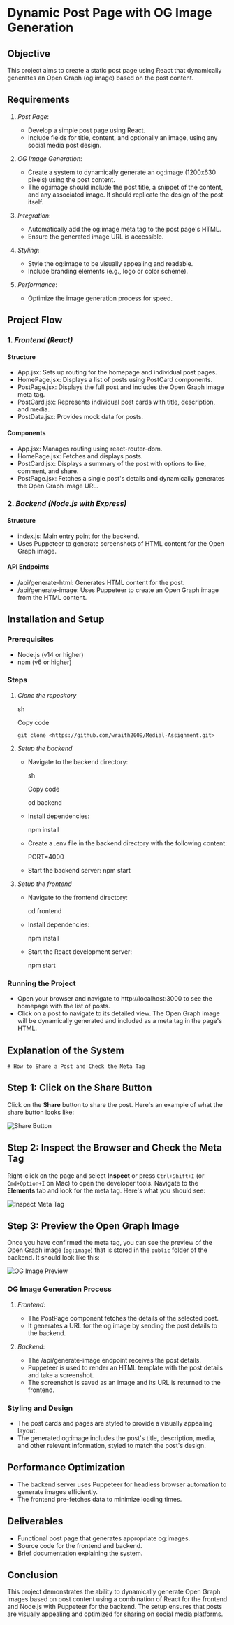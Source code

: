 # Dynamic Post Page with OG Image Generation

## Objective

This project aims to create a static post page using React that dynamically generates an Open Graph (og:image) based on the post content.

## Requirements

1.  *Post Page*:
    
    -   Develop a simple post page using React.
    -   Include fields for title, content, and optionally an image, using any social media post design.
2.  *OG Image Generation*:
    
    -   Create a system to dynamically generate an og:image (1200x630 pixels) using the post content.
    -   The og:image should include the post title, a snippet of the content, and any associated image. It should replicate the design of the post itself.
3.  *Integration*:
    
    -   Automatically add the og:image meta tag to the post page's HTML.
    -   Ensure the generated image URL is accessible.
4.  *Styling*:
    
    -   Style the og:image to be visually appealing and readable.
    -   Include branding elements (e.g., logo or color scheme).
5.  *Performance*:
    
    -   Optimize the image generation process for speed.

## Project Flow

### 1. *Frontend (React)*

#### Structure

-   App.jsx: Sets up routing for the homepage and individual post pages.
-   HomePage.jsx: Displays a list of posts using PostCard components.
-   PostPage.jsx: Displays the full post and includes the Open Graph image meta tag.
-   PostCard.jsx: Represents individual post cards with title, description, and media.
-   PostData.jsx: Provides mock data for posts.

#### Components

-   App.jsx: Manages routing using react-router-dom.
-   HomePage.jsx: Fetches and displays posts.
-   PostCard.jsx: Displays a summary of the post with options to like, comment, and share.
-   PostPage.jsx: Fetches a single post's details and dynamically generates the Open Graph image URL.

### 2. *Backend (Node.js with Express)*

#### Structure

-   index.js: Main entry point for the backend.
-   Uses Puppeteer to generate screenshots of HTML content for the Open Graph image.

#### API Endpoints

-   /api/generate-html: Generates HTML content for the post.
-   /api/generate-image: Uses Puppeteer to create an Open Graph image from the HTML content.

## Installation and Setup

### Prerequisites

-   Node.js (v14 or higher)
-   npm (v6 or higher)

### Steps

1.  *Clone the repository*
    
    sh
    
    Copy code
    
    `git clone <https://github.com/wraith2009/Medial-Assignment.git>
    ` 
    
2.  *Setup the backend*
    
    -   Navigate to the backend directory:
        
        sh
        
        Copy code
        
        cd backend 
        
    -   Install dependencies:
        
        npm install 
        
    -   Create a .env file in the backend directory with the following content:
        
        PORT=4000 
        
    -   Start the backend server:
        npm start 
        
3.  *Setup the frontend*
    
    -   Navigate to the frontend directory:
        
        
        cd frontend 
        
    -   Install dependencies:
        
        
        npm install 
        
    -   Start the React development server:
        
        
        npm start 
        

### Running the Project

-   Open your browser and navigate to http://localhost:3000 to see the homepage with the list of posts.
-   Click on a post to navigate to its detailed view. The Open Graph image will be dynamically generated and included as a meta tag in the page's HTML.

## Explanation of the System
    # How to Share a Post and Check the Meta Tag

## Step 1: Click on the Share Button

Click on the **Share** button to share the post. Here's an example of what the share button looks like:

![Share Button](images/medial-assignment-image.png)

## Step 2: Inspect the Browser and Check the Meta Tag

Right-click on the page and select **Inspect** or press `Ctrl+Shift+I` (or `Cmd+Option+I` on Mac) to open the developer tools. Navigate to the **Elements** tab and look for the meta tag. Here's what you should see:

![Inspect Meta Tag](images/medial-assignment-image23jpg.jpg)

## Step 3: Preview the Open Graph Image

Once you have confirmed the meta tag, you can see the preview of the Open Graph image (`og:image`) that is stored in the `public` folder of the backend. It should look like this:

![OG Image Preview](images/medial-assignment-image2.jpg)


### OG Image Generation Process

1.  *Frontend*:
    
    -   The PostPage component fetches the details of the selected post.
    -   It generates a URL for the og:image by sending the post details to the backend.
2.  *Backend*:
    
    -   The /api/generate-image endpoint receives the post details.
    -   Puppeteer is used to render an HTML template with the post details and take a screenshot.
    -   The screenshot is saved as an image and its URL is returned to the frontend.

### Styling and Design

-   The post cards and pages are styled to provide a visually appealing layout.
-   The generated og:image includes the post's title, description, media, and other relevant information, styled to match the post's design.

## Performance Optimization

-   The backend server uses Puppeteer for headless browser automation to generate images efficiently.
-   The frontend pre-fetches data to minimize loading times.

## Deliverables

-   Functional post page that generates appropriate og:images.
-   Source code for the frontend and backend.
-   Brief documentation explaining the system.

## Conclusion

This project demonstrates the ability to dynamically generate Open Graph images based on post content using a combination of React for the frontend and Node.js with Puppeteer for the backend. The setup ensures that posts are visually appealing and optimized for sharing on social media platforms.